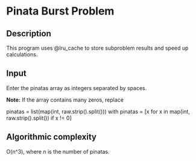 # Pinata Burst Problem

## Description
This program uses @lru_cache to store subproblem results and speed up calculations.

## Input
Enter the pinatas array as integers separated by spaces.

**Note:** If the array contains many zeros, replace

pinatas = list(map(int, raw.strip().split()))
with
pinatas = [x for x in map(int, raw.strip().split()) if x != 0]


## Algorithmic complexity
O(n^3), where n is the number of pinatas.

